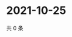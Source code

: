 # 2021-10-25

共 0 条

<!-- BEGIN -->
<!-- 最后更新时间 Mon Oct 25 2021 12:19:49 GMT+0800 (China Standard Time) -->

<!-- END -->
